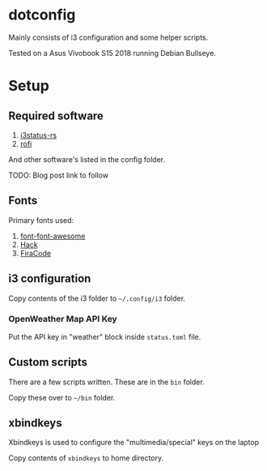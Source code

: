 # dotconfig

Mainly consists of i3 configuration and some helper scripts.

Tested on a Asus Vivobook S15 2018 running Debian Bullseye.

# Setup
## Required software
1. [i3status-rs](https://github.com/greshake/i3status-rust)
2. [rofi](https://packages.debian.org/bullseye/rofi)

And other software's listed in the config folder.

TODO: Blog post link to follow

## Fonts
Primary fonts used:
1. [font-font-awesome](https://packages.debian.org/bullseye/fonts-font-awesome)
2. [Hack](https://github.com/source-foundry/Hack)
3. [FiraCode](https://github.com/tonsky/FiraCode)

## i3 configuration
Copy contents of the i3 folder to `~/.config/i3` folder.

### OpenWeather Map API Key
Put the API key in "weather" block inside `status.toml` file.

## Custom scripts
There are a few scripts written. These are in the `bin` folder.

Copy these over to `~/bin` folder.

## xbindkeys
Xbindkeys is used to configure the "multimedia/special" keys on the laptop

Copy contents of `xbindkeys` to home directory.

